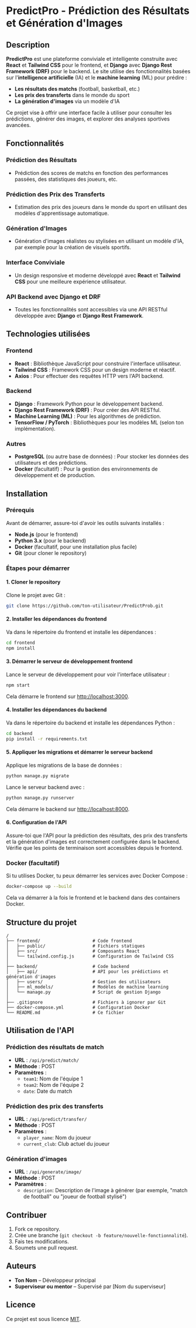 
# PredictPro - Prédiction des Résultats et Génération d'Images

## Description

**PredictPro** est une plateforme conviviale et intelligente construite avec **React** et **Tailwind CSS** pour le frontend, et **Django** avec **Django Rest Framework (DRF)** pour le backend. Le site utilise des fonctionnalités basées sur l'**intelligence artificielle** (IA) et le **machine learning** (ML) pour prédire :

- **Les résultats des matchs** (football, basketball, etc.)
- **Les prix des transferts** dans le monde du sport
- **La génération d'images** via un modèle d'IA

Ce projet vise à offrir une interface facile à utiliser pour consulter les prédictions, générer des images, et explorer des analyses sportives avancées.

## Fonctionnalités

### Prédiction des Résultats
- Prédiction des scores de matchs en fonction des performances passées, des statistiques des joueurs, etc.
  
### Prédiction des Prix des Transferts
- Estimation des prix des joueurs dans le monde du sport en utilisant des modèles d'apprentissage automatique.

### Génération d'Images
- Génération d'images réalistes ou stylisées en utilisant un modèle d'IA, par exemple pour la création de visuels sportifs.

### Interface Conviviale
- Un design responsive et moderne développé avec **React** et **Tailwind CSS** pour une meilleure expérience utilisateur.

### API Backend avec Django et DRF
- Toutes les fonctionnalités sont accessibles via une API RESTful développée avec **Django** et **Django Rest Framework**.

## Technologies utilisées

### Frontend
- **React** : Bibliothèque JavaScript pour construire l'interface utilisateur.
- **Tailwind CSS** : Framework CSS pour un design moderne et réactif.
- **Axios** : Pour effectuer des requêtes HTTP vers l'API backend.

### Backend
- **Django** : Framework Python pour le développement backend.
- **Django Rest Framework (DRF)** : Pour créer des API RESTful.
- **Machine Learning (ML)** : Pour les algorithmes de prédiction.
- **TensorFlow / PyTorch** : Bibliothèques pour les modèles ML (selon ton implémentation).

### Autres
- **PostgreSQL** (ou autre base de données) : Pour stocker les données des utilisateurs et des prédictions.
- **Docker** (facultatif) : Pour la gestion des environnements de développement et de production.

## Installation

### Prérequis
Avant de démarrer, assure-toi d'avoir les outils suivants installés :
- **Node.js** (pour le frontend)
- **Python 3.x** (pour le backend)
- **Docker** (facultatif, pour une installation plus facile)
- **Git** (pour cloner le repository)

### Étapes pour démarrer

#### 1. Cloner le repository

Clone le projet avec Git :

```bash
git clone https://github.com/ton-utilisateur/PredictProb.git
```

#### 2. Installer les dépendances du frontend

Va dans le répertoire du frontend et installe les dépendances :

```bash
cd frontend
npm install
```

#### 3. Démarrer le serveur de développement frontend

Lance le serveur de développement pour voir l'interface utilisateur :

```bash
npm start
```

Cela démarre le frontend sur [http://localhost:3000](http://localhost:3000).

#### 4. Installer les dépendances du backend

Va dans le répertoire du backend et installe les dépendances Python :

```bash
cd backend
pip install -r requirements.txt
```

#### 5. Appliquer les migrations et démarrer le serveur backend

Applique les migrations de la base de données :

```bash
python manage.py migrate
```

Lance le serveur backend avec :

```bash
python manage.py runserver
```

Cela démarre le backend sur [http://localhost:8000](http://localhost:8000).

#### 6. Configuration de l'API

Assure-toi que l'API pour la prédiction des résultats, des prix des transferts et la génération d'images est correctement configurée dans le backend. Vérifie que les points de terminaison sont accessibles depuis le frontend.

### Docker (facultatif)

Si tu utilises Docker, tu peux démarrer les services avec Docker Compose :

```bash
docker-compose up --build
```

Cela va démarrer à la fois le frontend et le backend dans des containers Docker.

## Structure du projet

```
/
├── frontend/                    # Code frontend
│   ├── public/                  # Fichiers statiques
│   ├── src/                     # Composants React
│   └── tailwind.config.js       # Configuration de Tailwind CSS
│
├── backend/                     # Code backend
│   ├── api/                     # API pour les prédictions et génération d'images
│   ├── users/                   # Gestion des utilisateurs
│   ├── ml_models/               # Modèles de machine learning
│   └── manage.py                # Script de gestion Django
│
├── .gitignore                   # Fichiers à ignorer par Git
├── docker-compose.yml           # Configuration Docker
└── README.md                    # Ce fichier
```

## Utilisation de l'API

### Prédiction des résultats de match

- **URL** : `/api/predict/match/`
- **Méthode** : POST
- **Paramètres** :
  - `team1`: Nom de l'équipe 1
  - `team2`: Nom de l'équipe 2
  - `date`: Date du match

### Prédiction des prix des transferts

- **URL** : `/api/predict/transfer/`
- **Méthode** : POST
- **Paramètres** :
  - `player_name`: Nom du joueur
  - `current_club`: Club actuel du joueur

### Génération d'images

- **URL** : `/api/generate/image/`
- **Méthode** : POST
- **Paramètres** :
  - `description`: Description de l'image à générer (par exemple, "match de football" ou "joueur de football stylisé")

## Contribuer

1. Fork ce repository.
2. Crée une branche (`git checkout -b feature/nouvelle-fonctionnalité`).
3. Fais tes modifications.
4. Soumets une pull request.

## Auteurs

- **Ton Nom** – Développeur principal
- **Superviseur ou mentor** – Supervisé par [Nom du superviseur]

## Licence

Ce projet est sous licence [MIT](https://opensource.org/licenses/MIT).
